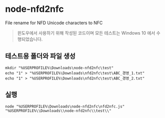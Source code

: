 # node-nfd2nfc
File rename for NFD Unicode characters to NFC

> 윈도우에서 사용하기 위해 작성된 코드이며 모든 테스트는 Windows 10 에서 수행되었습니다.

## 테스트용 폴더와 파일 생성

```
mkdir "%USERPROFILE%\Downloads\node-nfd2nfc\test"
echo "1" > "%USERPROFILE%\Downloads\nfd2nfc\test\ABC_경영_1.txt"
echo "1" > "%USERPROFILE%\Downloads\nfd2nfc\test\ABC_경영_2.txt"
```

## 실행

```
node "%USERPROFILE%\Downloads\node-nfd2nfc\nfd2nfc.js" "%USERPROFILE%\\Downloads\\node-nfd2nfc\\test\\"
```
